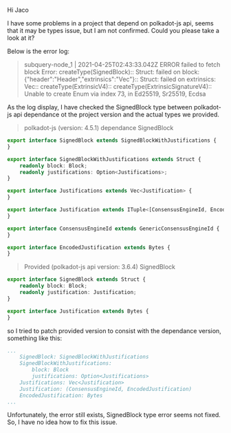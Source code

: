 Hi Jaco

I have some problems in a project that depend on polkadot-js api, seems that it may be types issue, but I am not confirmed. Could you please take a look at it?

Below is the error log:

> subquery-node_1   | 2021-04-25T02:43:33.042Z <indexer> ERROR failed to fetch block Error: createType(SignedBlock):: Struct: failed on block: {"header":"Header","extrinsics":"Vec<Extrinsic>"}:: Struct: failed on extrinsics: Vec<Extrinsic>:: createType(ExtrinsicV4):: createType(ExtrinsicSignatureV4):: Unable to create Enum via index 73, in Ed25519, Sr25519, Ecdsa

As the log display, I have checked the SignedBlock type between polkadot-js api dependance ot the project version and the actual types we provided.

> polkadot-js (version: 4.5.1) dependance SignedBlock

```ts
export interface SignedBlock extends SignedBlockWithJustifications {
}

export interface SignedBlockWithJustifications extends Struct {
    readonly block: Block;
    readonly justifications: Option<Justifications>;
}

export interface Justifications extends Vec<Justification> {
}

export interface Justification extends ITuple<[ConsensusEngineId, EncodedJustification]> {
}

export interface ConsensusEngineId extends GenericConsensusEngineId {
}

export interface EncodedJustification extends Bytes {
}
```

> Provided (polkadot-js api version: 3.6.4) SignedBlock

```ts
export interface SignedBlock extends Struct {
    readonly block: Block;
    readonly justification: Justification;
}

export interface Justification extends Bytes {
}
```

so I tried to patch provided version to consist with the dependance version, something like this:

```yaml
...
    SignedBlock: SignedBlockWithJustifications
    SignedBlockWithJustifications: 
        block: Block
        justifications: Option<Justifications>
    Justifications: Vec<Justification>
    Justification: (ConsensusEngineId, EncodedJustification)
    EncodedJustification: Bytes
...
```

Unfortunately, the error still exists, SignedBlock type error seems not fixed. So, I have no idea how to fix this issue.
